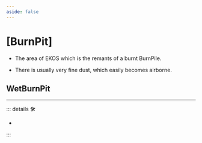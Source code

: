 ```yaml
---
aside: false
---
```

# <py>[BurnPit]</py>

- The area of EKOS which is the remants of a burnt BurnPile.

- There is usually very fine dust, which easily becomes airborne.  

## WetBurnPit

---

<!-- =================================================== -->
<!-- =================================================== -->
<!-- =================================================== -->
<!-- =================================================== -->
<!-- =================================================== -->
::: details 🛠

-

:::
